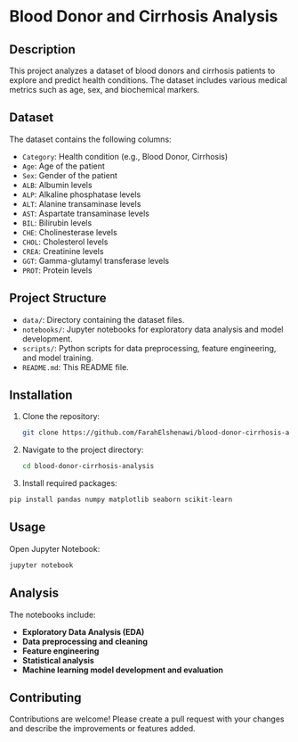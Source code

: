 # Blood Donor and Cirrhosis Analysis

## Description
This project analyzes a dataset of blood donors and cirrhosis patients to explore and predict health conditions. The dataset includes various medical metrics such as age, sex, and biochemical markers.

## Dataset
The dataset contains the following columns:
- `Category`: Health condition (e.g., Blood Donor, Cirrhosis)
- `Age`: Age of the patient
- `Sex`: Gender of the patient
- `ALB`: Albumin levels
- `ALP`: Alkaline phosphatase levels
- `ALT`: Alanine transaminase levels
- `AST`: Aspartate transaminase levels
- `BIL`: Bilirubin levels
- `CHE`: Cholinesterase levels
- `CHOL`: Cholesterol levels
- `CREA`: Creatinine levels
- `GGT`: Gamma-glutamyl transferase levels
- `PROT`: Protein levels

## Project Structure
- `data/`: Directory containing the dataset files.
- `notebooks/`: Jupyter notebooks for exploratory data analysis and model development.
- `scripts/`: Python scripts for data preprocessing, feature engineering, and model training.
- `README.md`: This README file.

## Installation
1. Clone the repository:
   ```bash
   git clone https://github.com/FarahElshenawi/blood-donor-cirrhosis-analysis.git
   ```
2. Navigate to the project directory:
   ```bash
   cd blood-donor-cirrhosis-analysis
   ```
3. Install required packages:
```bash
pip install pandas numpy matplotlib seaborn scikit-learn 
```
## Usage
Open Jupyter Notebook:
```bash
jupyter notebook
```

## Analysis
The notebooks include:
- **Exploratory Data Analysis (EDA)**
- **Data preprocessing and cleaning**
- **Feature engineering**
- **Statistical analysis**
- **Machine learning model development and evaluation**

## Contributing
Contributions are welcome! Please create a pull request with your changes and describe the improvements or features added.

